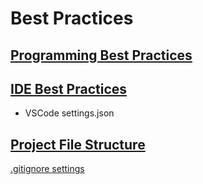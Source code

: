 # Best Practices

## [Programming Best Practices](./PROGRAMMING.md)

## [IDE Best Practices](./IDEs.md)

* VSCode settings.json

## [Project File Structure](./Example-Project)

[.gitignore settings](./GITIGNORE.md)
